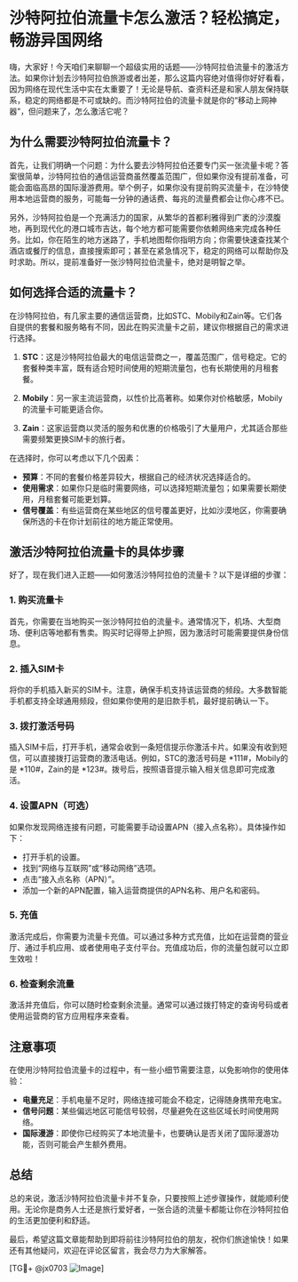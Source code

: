# 沙特阿拉伯流量卡怎么激活？轻松搞定，畅游异国网络

嗨，大家好！今天咱们来聊聊一个超级实用的话题——沙特阿拉伯流量卡的激活方法。如果你计划去沙特阿拉伯旅游或者出差，那么这篇内容绝对值得你好好看看，因为网络在现代生活中实在太重要了！无论是导航、查资料还是和家人朋友保持联系，稳定的网络都是不可或缺的。而沙特阿拉伯的流量卡就是你的“移动上网神器”，但问题来了，怎么激活它呢？

## 为什么需要沙特阿拉伯流量卡？

首先，让我们明确一个问题：为什么要去沙特阿拉伯还要专门买一张流量卡呢？答案很简单，沙特阿拉伯的通信运营商虽然覆盖范围广，但如果你没有提前准备，可能会面临高昂的国际漫游费用。举个例子，如果你没有提前购买流量卡，在沙特使用本地运营商的服务，可能每一分钟的通话费、每兆的流量费都会让你心疼不已。

另外，沙特阿拉伯是一个充满活力的国家，从繁华的首都利雅得到广袤的沙漠腹地，再到现代化的港口城市吉达，每个地方都可能需要你依赖网络来完成各种任务。比如，你在陌生的地方迷路了，手机地图帮你指明方向；你需要快速查找某个酒店或餐厅的信息，直接搜索即可；甚至在紧急情况下，稳定的网络可以帮助你及时求助。所以，提前准备好一张沙特阿拉伯流量卡，绝对是明智之举。

## 如何选择合适的流量卡？

在沙特阿拉伯，有几家主要的通信运营商，比如STC、Mobily和Zain等。它们各自提供的套餐和服务略有不同，因此在购买流量卡之前，建议你根据自己的需求进行选择。

1. **STC**：这是沙特阿拉伯最大的电信运营商之一，覆盖范围广，信号稳定。它的套餐种类丰富，既有适合短时间使用的短期流量包，也有长期使用的月租套餐。
   
2. **Mobily**：另一家主流运营商，以性价比高著称。如果你对价格敏感，Mobily的流量卡可能更适合你。

3. **Zain**：这家运营商以灵活的服务和优惠的价格吸引了大量用户，尤其适合那些需要频繁更换SIM卡的旅行者。

在选择时，你可以考虑以下几个因素：
- **预算**：不同的套餐价格差异较大，根据自己的经济状况选择适合的。
- **使用需求**：如果你只是临时需要网络，可以选择短期流量包；如果需要长期使用，月租套餐可能更划算。
- **信号覆盖**：有些运营商在某些地区的信号覆盖更好，比如沙漠地区，你需要确保所选的卡在你计划前往的地方能正常使用。

## 激活沙特阿拉伯流量卡的具体步骤

好了，现在我们进入正题——如何激活沙特阿拉伯的流量卡？以下是详细的步骤：

### 1. 购买流量卡
首先，你需要在当地购买一张沙特阿拉伯的流量卡。通常情况下，机场、大型商场、便利店等地都有售卖。购买时记得带上护照，因为激活时可能需要提供身份信息。

### 2. 插入SIM卡
将你的手机插入新买的SIM卡。注意，确保手机支持该运营商的频段。大多数智能手机都支持全球通用频段，但如果你使用的是旧款手机，最好提前确认一下。

### 3. 拨打激活号码
插入SIM卡后，打开手机，通常会收到一条短信提示你激活卡片。如果没有收到短信，可以直接拨打运营商的激活电话。例如，STC的激活号码是 *111#，Mobily的是 *110#，Zain的是 *123#。拨号后，按照语音提示输入相关信息即可完成激活。

### 4. 设置APN（可选）
如果你发现网络连接有问题，可能需要手动设置APN（接入点名称）。具体操作如下：
- 打开手机的设置。
- 找到“网络与互联网”或“移动网络”选项。
- 点击“接入点名称（APN）”。
- 添加一个新的APN配置，输入运营商提供的APN名称、用户名和密码。

### 5. 充值
激活完成后，你需要为流量卡充值。可以通过多种方式充值，比如在运营商的营业厅、通过手机应用、或者使用电子支付平台。充值成功后，你的流量包就可以立即生效啦！

### 6. 检查剩余流量
激活并充值后，你可以随时检查剩余流量。通常可以通过拨打特定的查询号码或者使用运营商的官方应用程序来查看。

## 注意事项
在使用沙特阿拉伯流量卡的过程中，有一些小细节需要注意，以免影响你的使用体验：
- **电量充足**：手机电量不足时，网络连接可能会不稳定，记得随身携带充电宝。
- **信号问题**：某些偏远地区可能信号较弱，尽量避免在这些区域长时间使用网络。
- **国际漫游**：即使你已经购买了本地流量卡，也要确认是否关闭了国际漫游功能，否则可能会产生额外费用。

## 总结

总的来说，激活沙特阿拉伯流量卡并不复杂，只要按照上述步骤操作，就能顺利使用。无论你是商务人士还是旅行爱好者，一张合适的流量卡都能让你在沙特阿拉伯的生活更加便利和舒适。

最后，希望这篇文章能帮助到即将前往沙特阿拉伯的朋友，祝你们旅途愉快！如果还有其他疑问，欢迎在评论区留言，我会尽力为大家解答。

[TG💪+ @jx0703 ![Image](https://github.com/user-attachments/assets/dbca1d08-cadb-493c-b0ec-ad6f7a83f270)]